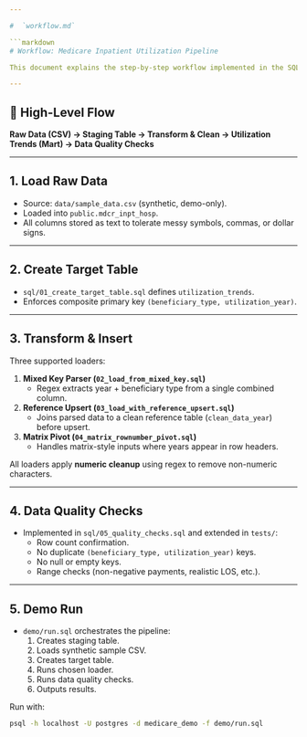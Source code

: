 ```yaml
---

#  `workflow.md`

```markdown
# Workflow: Medicare Inpatient Utilization Pipeline

This document explains the step-by-step workflow implemented in the SQL scripts.

---
```


## 🔄 High-Level Flow

**Raw Data (CSV) → Staging Table → Transform & Clean → Utilization Trends (Mart) → Data Quality Checks**

---

## 1. Load Raw Data
- Source: `data/sample_data.csv` (synthetic, demo-only).
- Loaded into `public.mdcr_inpt_hosp`.
- All columns stored as text to tolerate messy symbols, commas, or dollar signs.

---

## 2. Create Target Table
- `sql/01_create_target_table.sql` defines `utilization_trends`.
- Enforces composite primary key `(beneficiary_type, utilization_year)`.

---

## 3. Transform & Insert
Three supported loaders:
1. **Mixed Key Parser (`02_load_from_mixed_key.sql`)**
   - Regex extracts year + beneficiary type from a single combined column.
2. **Reference Upsert (`03_load_with_reference_upsert.sql`)**
   - Joins parsed data to a clean reference table (`clean_data_year`) before upsert.
3. **Matrix Pivot (`04_matrix_rownumber_pivot.sql`)**
   - Handles matrix-style inputs where years appear in row headers.

All loaders apply **numeric cleanup** using regex to remove non-numeric characters.

---

## 4. Data Quality Checks
- Implemented in `sql/05_quality_checks.sql` and extended in `tests/`:
  - Row count confirmation.
  - No duplicate `(beneficiary_type, utilization_year)` keys.
  - No null or empty keys.
  - Range checks (non-negative payments, realistic LOS, etc.).

---

## 5. Demo Run
- `demo/run.sql` orchestrates the pipeline:
  1. Creates staging table.
  2. Loads synthetic sample CSV.
  3. Creates target table.
  4. Runs chosen loader.
  5. Runs data quality checks.
  6. Outputs results.

Run with:
```bash
psql -h localhost -U postgres -d medicare_demo -f demo/run.sql